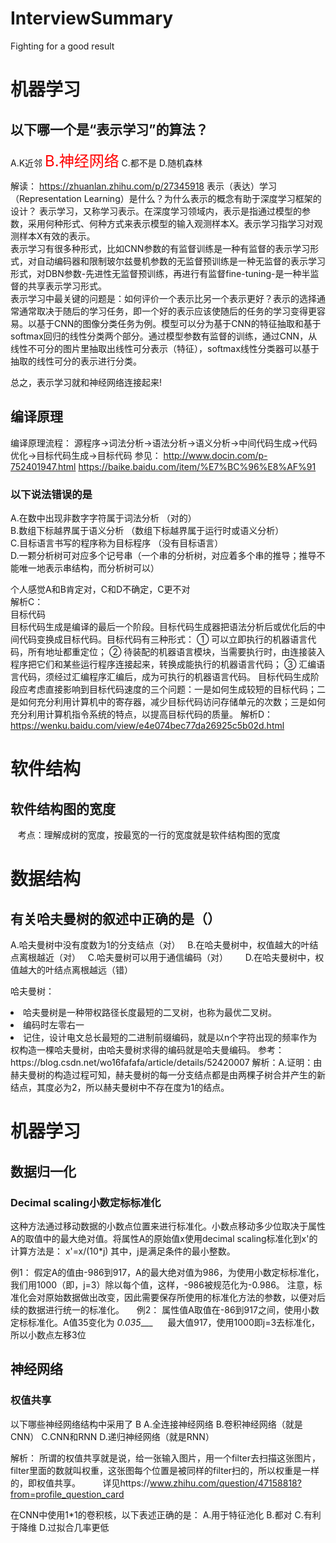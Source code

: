 # InterviewSummary

Fighting for  a good result    
# 机器学习        

## 以下哪一个是“表示学习”的算法？       

A.K近邻
<font color=red size=5>B.神经网络</font>
C.都不是
D.随机森林

解读：
https://zhuanlan.zhihu.com/p/27345918
表示（表达）学习（Representation Learning）是什么？为什么表示的概念有助于深度学习框架的设计？
表示学习，又称学习表示。在深度学习领域内，表示是指通过模型的参数，采用何种形式、何种方式来表示模型的输入观测样本X。表示学习指学习对观测样本X有效的表示。            
表示学习有很多种形式，比如CNN参数的有监督训练是一种有监督的表示学习形式，对自动编码器和限制玻尔兹曼机参数的无监督预训练是一种无监督的表示学习形式，对DBN参数-先进性无监督预训练，再进行有监督fine-tuning-是一种半监督的共享表示学习形式。              
表示学习中最关键的问题是：如何评价一个表示比另一个表示更好？表示的选择通常通常取决于随后的学习任务，即一个好的表示应该使随后的任务的学习变得更容易。以基于CNN的图像分类任务为例。模型可以分为基于CNN的特征抽取和基于softmax回归的线性分类两个部分。通过模型参数有监督的训练，通过CNN，从线性不可分的图片里抽取出线性可分表示（特征），softmax线性分类器可以基于抽取的线性可分的表示进行分类。

总之，表示学习就和神经网络连接起来!

## 编译原理
编译原理流程：
源程序->词法分析->语法分析->语义分析->中间代码生成->代码优化->目标代码生成->目标代码
参见： http://www.docin.com/p-752401947.html
      https://baike.baidu.com/item/%E7%BC%96%E8%AF%91

### 以下说法错误的是        
A.在数中出现非数字字符属于词法分析 （对的）            
B.数组下标越界属于语义分析 （数组下标越界属于运行时或语义分析）                
C.目标语言书写的程序称为目标程序 （没有目标语言）                   
D.一颗分析树可对应多个记号串（一个串的分析树，对应着多个串的推导；推导不能唯一地表示串结构，而分析树可以）

个人感觉A和B肯定对，C和D不确定，C更不对             
解析C：                    
目标代码                  
目标代码生成是编译的最后一个阶段。目标代码生成器把语法分析后或优化后的中间代码变换成目标代码。目标代码有三种形式：
① 可以立即执行的机器语言代码，所有地址都重定位；
② 待装配的机器语言模块，当需要执行时，由连接装入程序把它们和某些运行程序连接起来，转换成能执行的机器语言代码；
③ 汇编语言代码，须经过汇编程序汇编后，成为可执行的机器语言代码。
目标代码生成阶段应考虑直接影响到目标代码速度的三个问题：一是如何生成较短的目标代码；二是如何充分利用计算机中的寄存器，减少目标代码访问存储单元的次数；三是如何充分利用计算机指令系统的特点，以提高目标代码的质量。
解析D：
https://wenku.baidu.com/view/e4e074bec77da26925c5b02d.html


# 软件结构
## 软件结构图的宽度
    考点：理解成树的宽度，按最宽的一行的宽度就是软件结构图的宽度
    
    
# 数据结构
## 有关哈夫曼树的叙述中正确的是（）   
A.哈夫曼树中没有度数为1的分支结点（对）   
B.在哈夫曼树中，权值越大的叶结点离根越近（对）   
C.哈夫曼树可以用于通信编码（对）       
D.在哈夫曼树中，权值越大的叶结点离根越远（错）  

哈夫曼树：
<li>哈夫曼树是一种带权路径长度最短的二叉树，也称为最优二叉树。
<li>编码时左零右一
<li>记住，设计电文总长最短的二进制前缀编码，就是以n个字符出现的频率作为权构造一棵哈夫曼树，由哈夫曼树求得的编码就是哈夫曼编码。
参考：https://blog.csdn.net/wo16fafafa/article/details/52420007
解析：A.证明：由赫夫曼树的构造过程可知，赫夫曼树的每一分支结点都是由两棵子树合并产生的新结点，其度必为2，所以赫夫曼树中不存在度为1的结点。


# 机器学习

## 数据归一化
### Decimal scaling小数定标标准化
这种方法通过移动数据的小数点位置来进行标准化。小数点移动多少位取决于属性A的取值中的最大绝对值。将属性A的原始值x使用decimal scaling标准化到x'的计算方法是：
                                   x'=x/(10*j)
    其中，j是满足条件的最小整数。

例1： 假定A的值由-986到917，A的最大绝对值为986，为使用小数定标标准化，我们用1000（即，j=3）除以每个值，这样，-986被规范化为-0.986。
     注意，标准化会对原始数据做出改变，因此需要保存所使用的标准化方法的参数，以便对后续的数据进行统一的标准化。
     
例2： 属性值A取值在-86到917之间，使用小数定标标准化。A值35变化为 _0.035____
      最大值917，使用1000即j=3去标准化，所以小数点左移3位
## 神经网络
### 权值共享 
以下哪些神经网络结构中采用了 B
A.全连接神经网络
B.卷积神经网络（就是CNN）
C.CNN和RNN
D.递归神经网络（就是RNN）

解析：
所谓的权值共享就是说，给一张输入图片，用一个filter去扫描这张图片，filter里面的数就叫权重，这张图每个位置是被同样的filter扫的，所以权重是一样的，即权值共享。         
详见https://www.zhihu.com/question/47158818?from=profile_question_card

在CNN中使用1*1的卷积核，以下表述正确的是：
A.用于特征池化
B.都对
C.有利于降维
D.过拟合几率更低
